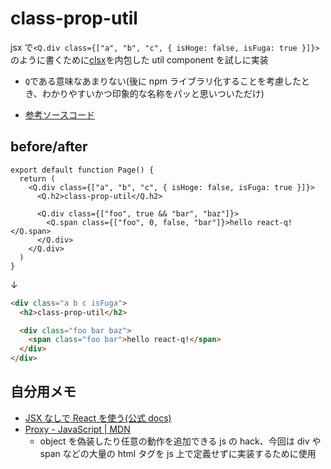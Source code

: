 # class-prop-util

jsx で`<Q.div class={["a", "b", "c", { isHoge: false, isFuga: true }]}>`のように書くために[clsx](https://github.com/lukeed/clsx)を内包した util component を試しに実装

- `Q`である意味なあまりない(後に npm ライブラリ化することを考慮したとき、わかりやすいかつ印象的な名称をパッと思いついただけ)

- [参考ソースコード](/src/_common/Q/index.tsx)

## before/after

```tsx
export default function Page() {
  return (
    <Q.div class={["a", "b", "c", { isHoge: false, isFuga: true }]}>
      <Q.h2>class-prop-util</Q.h2>

      <Q.div class={["foo", true && "bar", "baz"]}>
        <Q.span class={["foo", 0, false, "bar"]}>hello react-q!</Q.span>
      </Q.div>
    </Q.div>
  )
}
```

↓

```html
<div class="a b c isFuga">
  <h2>class-prop-util</h2>

  <div class="foo bar baz">
    <span class="foo bar">hello react-q!</span>
  </div>
</div>
```

## 自分用メモ

- [JSX なしで React を使う(公式 docs)](https://ja.reactjs.org/docs/react-without-jsx.html)
- [Proxy - JavaScript | MDN](https://developer.mozilla.org/ja/docs/Web/JavaScript/Reference/Global_Objects/Proxy)
  - object を偽装したり任意の動作を追加できる js の hack、今回は div や span などの大量の html タグを js 上で定義せずに実装するために使用
